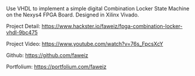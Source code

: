 Use VHDL to implement a simple digital Combination Locker State Machine on the Nexys4 FPGA Board. Designed in Xilinx Vivado.

Project Detail: https://www.hackster.io/faweiz/fpga-combination-locker-vhdl-9bc475

Project Video: https://www.youtube.com/watch?v=76s_FpcsXcY

Github: https://github.com/faweiz

Portfolium: https://portfolium.com/faweiz
